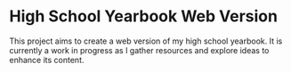 # High School Yearbook Web Version

This project aims to create a web version of my high school yearbook. It is currently a work in progress as I gather resources and explore ideas to enhance its content.
